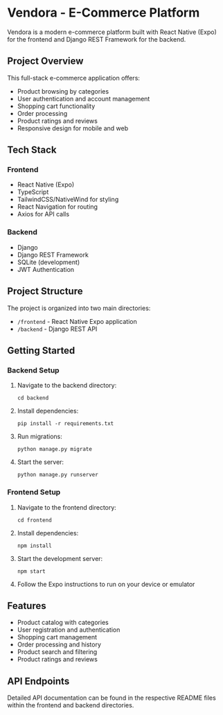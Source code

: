 # Vendora - E-Commerce Platform

Vendora is a modern e-commerce platform built with React Native (Expo) for the frontend and Django REST Framework for the backend.

## Project Overview

This full-stack e-commerce application offers:

- Product browsing by categories
- User authentication and account management
- Shopping cart functionality
- Order processing
- Product ratings and reviews
- Responsive design for mobile and web

## Tech Stack

### Frontend
- React Native (Expo)
- TypeScript
- TailwindCSS/NativeWind for styling
- React Navigation for routing
- Axios for API calls

### Backend
- Django
- Django REST Framework
- SQLite (development)
- JWT Authentication

## Project Structure

The project is organized into two main directories:

- `/frontend` - React Native Expo application
- `/backend` - Django REST API

## Getting Started

### Backend Setup

1. Navigate to the backend directory:
   ```
   cd backend
   ```

2. Install dependencies:
   ```
   pip install -r requirements.txt
   ```

3. Run migrations:
   ```
   python manage.py migrate
   ```

4. Start the server:
   ```
   python manage.py runserver
   ```

### Frontend Setup

1. Navigate to the frontend directory:
   ```
   cd frontend
   ```

2. Install dependencies:
   ```
   npm install
   ```

3. Start the development server:
   ```
   npm start
   ```

4. Follow the Expo instructions to run on your device or emulator

## Features

- Product catalog with categories
- User registration and authentication
- Shopping cart management
- Order processing and history
- Product search and filtering
- Product ratings and reviews

## API Endpoints

Detailed API documentation can be found in the respective README files within the frontend and backend directories. 